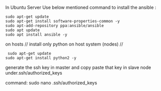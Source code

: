 In Ubuntu Server Use below mentioned command to install the ansible :

      
    sudo apt-get update
    sudo apt-get install software-properties-common -y
    sudo apt-add-repository ppa:ansible/ansible
    sudo apt update
    sudo apt install ansible -y

on hosts // install only python on host system (nodes) //

     sudo apt-get update
    sudo apt-get install python2 -y


generate the ssh key in master and copy paste that key in slave node under.ssh/authorized_keys

command: sudo nano .ssh/authorized_keys
